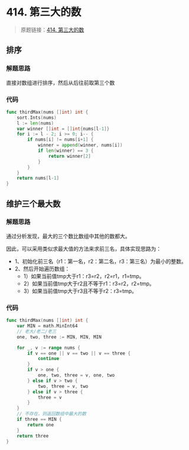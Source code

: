 # 414. 第三大的数

> 原题链接：[414. 第三大的数](https://leetcode-cn.com/problems/third-maximum-number/)

## 排序
### 解题思路
直接对数组进行排序，然后从后往前取第三个数
### 代码
```go
func thirdMax(nums []int) int {
	sort.Ints(nums)
	l := len(nums)
	var winner []int = []int{nums[l-1]}
	for i := l - 2; i >= 0; i-- {
		if nums[i] != nums[i+1] {
			winner = append(winner, nums[i])
			if len(winner) == 3 {
				return winner[2]
			}
		}
	}
	return nums[l-1]
}
```

## 维护三个最大数
### 解题思路
通过分析发现，最大的三个数比数组中其他的数都大。

因此，可以采用类似求最大值的方法来求前三名，具体实现思路为：
* 1、初始化前三名（r1：第一名，r2：第二名，r3：第三名）为最小的整数。
* 2、然后开始遍历数组：
    * 1）如果当前值tmp大于r1：r3=r2，r2=r1，r1=tmp。
    * 2）如果当前值tmp大于r2且不等于r1：r3=r2，r2=tmp。
    * 3）如果当前值tmp大于r3且不等于r2：r3=tmp。
### 代码
```go
func thirdMax(nums []int) int {
	var MIN = math.MinInt64
	// 老大/老二/老三
	one, two, three := MIN, MIN, MIN

	for _, v := range nums {
		if v == one || v == two || v == three {
			continue
		}
		if v > one {
			one, two, three = v, one, two
		} else if v > two {
			two, three = v, two
		} else if v > three {
			three = v
		}
	}
	// 不存在，则返回数组中最大的数
	if three == MIN {
		return one
	}
	return three
}
```
